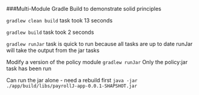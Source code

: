 ###Multi-Module Gradle Build to demonstrate solid principles

`gradlew clean build`
task took 13 seconds

`gradlew build`
task took 2 seconds

`gradlew runJar` 
task is quick to run because all tasks are up to date
runJar will take the output from the jar tasks

Modify a version of the policy module
`gradlew runJar` 
Only the policy:jar task has been run

Can run the jar alone - need a rebuild first
`java -jar ./app/build/libs/payrollJ-app-0.0.1-SHAPSHOT.jar`
